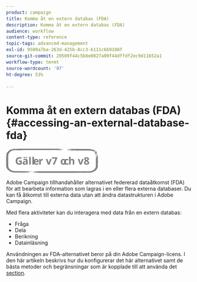 ```yaml
---
product: campaign
title: Komma åt en extern databas (FDA)
description: Komma åt en extern databas (FDA)
audience: workflow
content-type: reference
topic-tags: advanced-management
exl-id: 9500a7ba-263d-425b-8cc3-b111c6b9108f
source-git-commit: 20509f44c5b8e0827a09f44dffdf2ec9d11652a1
workflow-type: tm+mt
source-wordcount: '97'
ht-degree: 53%

---
```


# Komma åt en extern databas (FDA){#accessing-an-external-database-fda}

![](../../assets/common.svg)

Adobe Campaign tillhandahåller alternativet federerad dataåtkomst (FDA) för att bearbeta information som lagras i en eller flera externa databaser. Du kan få åtkomst till externa data utan att ändra datastrukturen i Adobe Campaign.

Med flera aktiviteter kan du interagera med data från en extern databas:

* Fråga
* Dela
* Berikning
* Datainläsning

Användningen av FDA-alternativet beror på din Adobe Campaign-licens. I den här artikeln beskrivs hur du konfigurerar det här alternativet samt de bästa metoder och begränsningar som är kopplade till att använda det [section](../../installation/using/about-fda.md).
